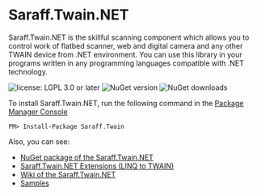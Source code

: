 # Saraff.Twain.NET
Saraff.Twain.NET is the skillful scanning component which allows you to control work of flatbed scanner, web and digital camera and any other TWAIN device from .NET environment. You can use this library in your programs written in any programming languages compatible with .NET technology.

![license: LGPL 3.0 or later](https://img.shields.io/badge/license-LGPL%203.0%20or%20later-blue?style=flat&logo=git) ![NuGet version](https://img.shields.io/nuget/v/Saraff.Twain.svg?style=flat&logo=nuget) ![NuGet downloads](https://img.shields.io/nuget/dt/Saraff.Twain.svg?style=flat&logo=nuget)

To install Saraff.Twain.NET, run the following command in the [Package Manager Console](https://docs.nuget.org/docs/start-here/using-the-package-manager-console)
```
PM> Install-Package Saraff.Twain
```
Also, you can see: 
* [NuGet package of the Saraff.Twain.NET](https://www.nuget.org/packages/Saraff.Twain/)
* [Saraff.Twain.NET Extensions (LINQ to TWAIN)](https://saraff-9eb1047a4beb4cef8506b29ba325bd5a.github.io/sarafftwainext/)
* [Wiki of the Saraff.Twain.NET](https://saraff-9eb1047a4beb4cef8506b29ba325bd5a.github.io/sarafftwain/wiki/)
* [Samples](https://saraff-9eb1047a4beb4cef8506b29ba325bd5a.github.io/sarafftwain/#samples)

